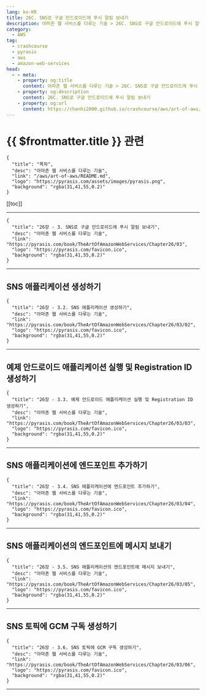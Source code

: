 ```yaml
---
lang: ko-KR
title: 26C. SNS로 구글 안드로이드에 푸시 알림 보내기
description: 아마존 웹 서비스를 다루는 기술 > 26C. SNS로 구글 안드로이드에 푸시 알림 보내기
category:
  - AWS
tag: 
  - crashcourse
  - pyrasis
  - aws 
  - amazon-web-services
head:
  - - meta:
    - property: og:title
      content: 아마존 웹 서비스를 다루는 기술 > 26C. SNS로 구글 안드로이드에 푸시 알림 보내기
    - property: og:description
      content: 26C. SNS로 구글 안드로이드에 푸시 알림 보내기
    - property: og:url
      content: https://chanhi2000.github.io/crashcourse/aws/art-of-aws/26C.html
---
```


# {{ $frontmatter.title }} 관련

```component VPCard
{
  "title": "목차",
  "desc": "아마존 웹 서비스를 다루는 기술",
  "link": "/aws/art-of-aws/README.md",
  "logo": "https://pyrasis.com/assets/images/pyrasis.png",
  "background": "rgba(31,41,55,0.2)"
}
```

[[toc]]

---

```component VPCard
{
  "title": "26장 - 3. SNS로 구글 안드로이드에 푸시 알림 보내기",
  "desc": "아마존 웹 서비스를 다루는 기술",
  "link": "https://pyrasis.com/book/TheArtOfAmazonWebServices/Chapter26/03",
  "logo": "https://pyrasis.com/favicon.ico",
  "background": "rgba(31,41,55,0.2)"
}
```

<!-- TODO: 작성 -->

---

## SNS 애플리케이션 생성하기

```component VPCard
{
  "title": "26장 - 3.2. SNS 애플리케이션 생성하기",
  "desc": "아마존 웹 서비스를 다루는 기술",
  "link": "https://pyrasis.com/book/TheArtOfAmazonWebServices/Chapter26/03/02",
  "logo": "https://pyrasis.com/favicon.ico",
  "background": "rgba(31,41,55,0.2)"
}
```

<!-- TODO: 작성 -->

---

## 예제 안드로이드 애플리케이션 실행 및 Registration ID 생성하기

```component VPCard
{
  "title": "26장 - 3.3. 예제 안드로이드 애플리케이션 실행 및 Registration ID 생성하기",
  "desc": "아마존 웹 서비스를 다루는 기술",
  "link": "https://pyrasis.com/book/TheArtOfAmazonWebServices/Chapter26/03/03",
  "logo": "https://pyrasis.com/favicon.ico",
  "background": "rgba(31,41,55,0.2)"
}
```

<!-- TODO: 작성 -->

---

## SNS 애플리케이션에 엔드포인트 추가하기

```component VPCard
{
  "title": "26장 - 3.4. SNS 애플리케이션에 엔드포인트 추가하기",
  "desc": "아마존 웹 서비스를 다루는 기술",
  "link": "https://pyrasis.com/book/TheArtOfAmazonWebServices/Chapter26/03/04",
  "logo": "https://pyrasis.com/favicon.ico",
  "background": "rgba(31,41,55,0.2)"
}
```

<!-- TODO: 작성 -->

---

## SNS 애플리케이션의 엔드포인트에 메시지 보내기

```component VPCard
{
  "title": "26장 - 3.5. SNS 애플리케이션의 엔드포인트에 메시지 보내기",
  "desc": "아마존 웹 서비스를 다루는 기술",
  "link": "https://pyrasis.com/book/TheArtOfAmazonWebServices/Chapter26/03/05",
  "logo": "https://pyrasis.com/favicon.ico",
  "background": "rgba(31,41,55,0.2)"
}
```

<!-- TODO: 작성 -->

---

## SNS 토픽에 GCM 구독 생성하기

```component VPCard
{
  "title": "26장 - 3.6. SNS 토픽에 GCM 구독 생성하기",
  "desc": "아마존 웹 서비스를 다루는 기술",
  "link": "https://pyrasis.com/book/TheArtOfAmazonWebServices/Chapter26/03/06",
  "logo": "https://pyrasis.com/favicon.ico",
  "background": "rgba(31,41,55,0.2)"
}
```

<!-- TODO: 작성 -->

---

<TagLinks />